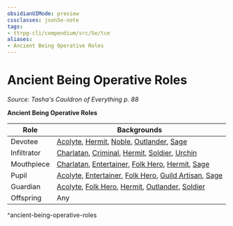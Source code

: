 ```yaml
---
obsidianUIMode: preview
cssclasses: json5e-note
tags:
- ttrpg-cli/compendium/src/5e/tce
aliases:
- Ancient Being Operative Roles
---
```

# Ancient Being Operative Roles
*Source: Tasha's Cauldron of Everything p. 88* 

**Ancient Being Operative Roles**

| Role | Backgrounds |
|------|-------------|
| Devotee | [Acolyte](/3-Mechanics/CLI/backgrounds/acolyte-xphb.md), [Hermit](/3-Mechanics/CLI/backgrounds/hermit-xphb.md), [Noble](/3-Mechanics/CLI/backgrounds/noble-xphb.md), [Outlander](/3-Mechanics/CLI/backgrounds/outlander.md), [Sage](/3-Mechanics/CLI/backgrounds/sage-xphb.md) |
| Infiltrator | [Charlatan](/3-Mechanics/CLI/backgrounds/charlatan-xphb.md), [Criminal](/3-Mechanics/CLI/backgrounds/criminal-xphb.md), [Hermit](/3-Mechanics/CLI/backgrounds/hermit-xphb.md), [Soldier](/3-Mechanics/CLI/backgrounds/soldier-xphb.md), [Urchin](/3-Mechanics/CLI/backgrounds/urchin.md) |
| Mouthpiece | [Charlatan](/3-Mechanics/CLI/backgrounds/charlatan-xphb.md), [Entertainer](/3-Mechanics/CLI/backgrounds/entertainer-xphb.md), [Folk Hero](/3-Mechanics/CLI/backgrounds/folk-hero.md), [Hermit](/3-Mechanics/CLI/backgrounds/hermit-xphb.md), [Sage](/3-Mechanics/CLI/backgrounds/sage-xphb.md) |
| Pupil | [Acolyte](/3-Mechanics/CLI/backgrounds/acolyte-xphb.md), [Entertainer](/3-Mechanics/CLI/backgrounds/entertainer-xphb.md), [Folk Hero](/3-Mechanics/CLI/backgrounds/folk-hero.md), [Guild Artisan](/3-Mechanics/CLI/backgrounds/guild-artisan.md), [Sage](/3-Mechanics/CLI/backgrounds/sage-xphb.md) |
| Guardian | [Acolyte](/3-Mechanics/CLI/backgrounds/acolyte-xphb.md), [Folk Hero](/3-Mechanics/CLI/backgrounds/folk-hero.md), [Hermit](/3-Mechanics/CLI/backgrounds/hermit-xphb.md), [Outlander](/3-Mechanics/CLI/backgrounds/outlander.md), [Soldier](/3-Mechanics/CLI/backgrounds/soldier-xphb.md) |
| Offspring | Any |
^ancient-being-operative-roles